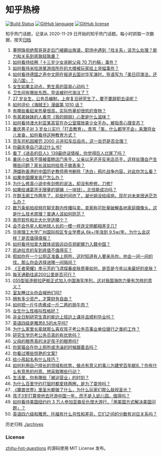 # 知乎热榜
[![Build Status](https://github.com/ToWeLong/zhihu-hot-questions/workflows/CI/badge.svg)](https://github.com/ToWeLong/zhihu-hot-questions/actions)
[![GitHub language](https://img.shields.io/badge/language-golang-orange.svg)](https://golang.org/)
[![GitHub license](https://img.shields.io/github/license/ToWeLong/zhihu-hot-questions)](https://github.com/ToWeLong/zhihu-hot-questions/blob/main/LICENSE)

知乎热门话题，记录从 2020-11-29 日开始的知乎热门话题。每小时抓取一次数据，按天[归档](./archives)

<!-- BEGIN -->

1. [董明珠拒绝帮哥哥走后门被踢出族谱，职场中遇到「找关系」该怎么处理？能力和关系到底孰轻孰重？](https://www.zhihu.com/question/453194708)
1. [如何看待绘圈「十三岁少女盗刷父母 70 万约稿」事件？](https://www.zhihu.com/question/453088571)
1. [如何看待米哈游某游戏所在的大楼被玩家挂上竖幅事件？](https://www.zhihu.com/question/453199595)
1. [如何看待德国之声中文网在报道五国对华军演时，导语写为「美日印澳法，还没八国」？](https://www.zhihu.com/question/453319499)
1. [女生如果主动点，男生真的容易心动吗？](https://www.zhihu.com/question/367625901)
1. [卫生间有哪些东西，早该被时代淘汰了？](https://www.zhihu.com/question/452643897)
1. [27 岁女生，公务员编制，上岸复旦研究生了，要不要辞职去读呢？](https://www.zhihu.com/question/453139433)
1. [如何评价《海贼王》漫画第 1010 话？](https://www.zhihu.com/question/453250208)
1. [有哪些看起来热量很高，实际热量却很低的食物？](https://www.zhihu.com/question/359675190)
1. [有弟弟妹妹的人看完《我的姐姐》心里是什么滋味？](https://www.zhihu.com/question/452958902)
1. [如何看待澳大利亚某高官在办公室摆放美少女手办，被指责心理变态？](https://www.zhihu.com/question/452562124)
1. [重庆男子对 3 岁女儿实行「打击教育」，责骂「笨，什么都学不会」来激将女儿发奋，如何看待这种教育方式？](https://www.zhihu.com/question/453152675)
1. [货车司机因被罚 2000 元并扣车后自杀，这一处罚是否合理？](https://www.zhihu.com/question/453284879)
1. [你最庆幸自己读过什么书?](https://www.zhihu.com/question/62306995)
1. [看了《进击的巨人》139最终话情报，你觉得巨人烂尾了吗？](https://www.zhihu.com/question/453253780)
1. [重庆小女孩不慎被蛋糕店门夹手，父亲以牙还牙反夹店员手，这样处理会产生哪些问题？家长该如何给孩子做表率？](https://www.zhihu.com/question/453315747)
1. [港媒称香港的中国历史教师用书删除「洗白」鸦片战争内容，对此你怎么看？](https://www.zhihu.com/question/453248241)
1. [如果中国爆发丧尸怎么办？](https://www.zhihu.com/question/313030180)
1. [为什么修真小说中有剑修的说法，却没有枪修，刀修?](https://www.zhihu.com/question/430357241)
1. [如果给诸葛亮无限量的钢镚（一块钱），北伐能成功吗？](https://www.zhihu.com/question/453298804)
1. [在群玉阁工作两年了，前些时间炸了，凝光姐没给续岗，现在对未来很迷茫怎么办？](https://www.zhihu.com/question/452693012)
1. [数万条偷拍视频在聊天群内传播叫卖，卖家称可批量破解各地家庭摄像头，这是什么技术原理？普通人该如何防范？](https://www.zhihu.com/question/452005650)
1. [南开软件和北大化学选哪个？](https://www.zhihu.com/question/452819583)
1. [会不会外星人和地球人长的一模一样连文明都相差无几?](https://www.zhihu.com/question/415377752)
1. [华南理工大学广州国际校区专业学费从 6k+/年涨到 9.5w/年，为什么会这样？是否值得填报？](https://www.zhihu.com/question/453133462)
1. [如何看待加拿大媒体诋毁运动员郑妮娜力入籍中国？](https://www.zhihu.com/question/452681597)
1. [凯迪拉克的车到底值不值得买？](https://www.zhihu.com/question/317787638)
1. [假如你在一个公厕正准备上厕所，这时知道有人要来杀你，他会一间一间的找，那么你会选择进哪一间隔间？](https://www.zhihu.com/question/385918375)
1. [《王者荣耀》李元芳的飞鸢探春皮肤质量如何，是否是今年以来最好的皮肤？](https://www.zhihu.com/question/452502462)
1. [每天通勤往返200公里是否可行？](https://www.zhihu.com/question/449689630)
1. [055型驱逐舰拉萨舰正式加入中国海军序列，这对我国海防力量有怎样的意义？](https://www.zhihu.com/question/451198247)
1. [室友睡过头你会喊他们吗?](https://www.zhihu.com/question/358502119)
1. [拥有多少资产，才算财务自由？](https://www.zhihu.com/question/443106237)
1. [如何把一斤牛肉煮成一斤二两的熟牛肉？](https://www.zhihu.com/question/450218085)
1. [女生什么性格叫性格好？](https://www.zhihu.com/question/427337249)
1. [非全日制研究生真的能边上班边上课并且顺利毕业吗？](https://www.zhihu.com/question/438632506)
1. [英语四级是雅思6.5的水平吗?](https://www.zhihu.com/question/21700502)
1. [为什么家里长辈就那么喜欢孩子考公务员事业单位银行之类的工作？](https://www.zhihu.com/question/29661295)
1. [研究生学历考公务员真的有优势吗？](https://www.zhihu.com/question/452531683)
1. [父母的眼界真的决定孩子的眼界吗?](https://www.zhihu.com/question/28053024)
1. [你家猫会在你上厕所或洗澡的时候跟着去吗？](https://www.zhihu.com/question/450692281)
1. [你看过哪些惊艳的文案?](https://www.zhihu.com/question/353462036)
1. [给小孩起名有什么技巧？](https://www.zhihu.com/question/21324309)
1. [如何利用自己擅长的领域和优势，做点有意义的事儿为建党百年献礼？你有什么有意思的创意、想采取哪些行动？](https://www.zhihu.com/question/452194725)
1. [生活里，你有哪些「被迫营业」的时刻？](https://www.zhihu.com/question/453141675)
1. [为什么百里守约打狙时都爱转两圈，是为了耍帅吗？](https://www.zhihu.com/question/452334024)
1. [《魔兽世界》里圣光都做了什么，为什么玩家们那么敌视圣光？](https://www.zhihu.com/question/452811436)
1. [孩子3岁打算带他去环游中国一年，而不是入幼儿园，值得吗？](https://www.zhihu.com/question/338107055)
1. [如何看待美国纽约约 3 万人参加亚裔反仇恨大游行，「用美国方式解决美国问题」？](https://www.zhihu.com/question/453016267)
1. [英语四六级和雅思、托福有什么共性和差异，它们之间的分数有对应关系吗？](https://www.zhihu.com/question/361032785)

<!-- END -->

历史归档 [./archives](./archives)


### License
[zhihu-hot-questions](https://github.com/towelong/zhihu-hot-questions) 的源码使用 MIT License 发布。